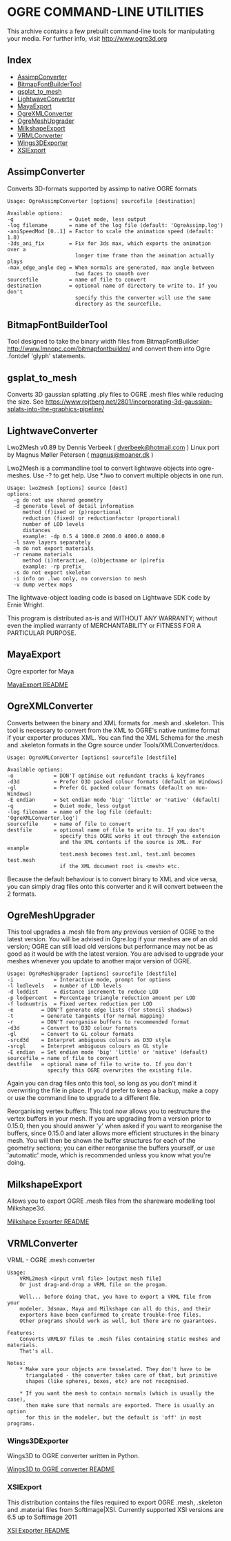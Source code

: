 
# OGRE COMMAND-LINE UTILITIES

This archive contains a few prebuilt command-line tools for manipulating your media.
For further info, visit http://www.ogre3d.org

## Index
 - [AssimpConverter](#assimpconverter)
 - [BitmapFontBuilderTool](#bitmapfontbuildertool)
 - [gsplat_to_mesh](#gsplat_to_mesh)
 - [LightwaveConverter](#lightwaveconverter)
 - [MayaExport](#mayaexport)
 - [OgreXMLConverter](#ogrexmlconverter)
 - [OgreMeshUpgrader](#ogremeshupgrader)
 - [MilkshapeExport](#milkshapeexport)
 - [VRMLConverter](#vrmlconverter)
 - [Wings3DExporter](#wings3dexporter)
 - [XSIExport](#xsiexport)


## AssimpConverter
Converts 3D-formats supported by assimp to native OGRE formats

```
Usage: OgreAssimpConverter [options] sourcefile [destination]

Available options:
-q                  = Quiet mode, less output
-log filename       = name of the log file (default: 'OgreAssimp.log')
-aniSpeedMod [0..1] = Factor to scale the animation speed (default: 1.0)
-3ds_ani_fix        = Fix for 3ds max, which exports the animation over a
                      longer time frame than the animation actually plays
-max_edge_angle deg = When normals are generated, max angle between
                      two faces to smooth over
sourcefile          = name of file to convert
destination         = optional name of directory to write to. If you don't
                      specify this the converter will use the same
                      directory as the sourcefile.

```

## BitmapFontBuilderTool
Tool designed to take the binary width files from BitmapFontBuilder http://www.lmnopc.com/bitmapfontbuilder/ and convert them into Ogre .fontdef 'glyph' statements.

## gsplat_to_mesh

Converts 3D gaussian splatting .ply files to OGRE .mesh files while reducing the size.
See https://www.rojtberg.net/2801/incorporating-3d-gaussian-splats-into-the-graphics-pipeline/

## LightwaveConverter
Lwo2Mesh v0.89 by Dennis Verbeek ( dverbeek@hotmail.com )
Linux port by Magnus Møller Petersen ( magnus@moaner.dk )

Lwo2Mesh is a commandline tool to convert lightwave objects into ogre-meshes.
Use -? to get help. Use *.lwo to convert multiple objects in one run.

```
Usage: lwo2mesh [options] source [dest]
options:
  -g do not use shared geometry
  -d generate level of detail information
     method (f)ixed or (p)roportional
     reduction (fixed) or reductionfactor (proportional)
     number of LOD levels
     distances
     example: -dp 0.5 4 1000.0 2000.0 4000.0 8000.0
  -l save layers separately
  -m do not export materials
  -r rename materials
     method (i)nteractive, (o)bjectname or (p)refix
     example: -rp prefix_
  -s do not export skeleton
  -i info on .lwo only, no conversion to mesh
  -v dump vertex maps
```

The lightwave-object loading code is based on Lightwave SDK code by Ernie Wright.

This program is distributed as-is and WITHOUT ANY WARRANTY; without even the implied warranty of MERCHANTABILITY or FITNESS FOR A PARTICULAR PURPOSE.

## MayaExport
Ogre exporter for Maya

[MayaExport README](MayaExport/Readme.md)

## OgreXMLConverter
Converts between the binary and XML formats for .mesh and .skeleton.
This tool is necessary to convert from the XML to OGRE's native runtime format if your exporter produces XML.
You can find the XML Schema for the .mesh and .skeleton formats in the Ogre source under Tools/XMLConverter/docs.

```
Usage: OgreXMLConverter [options] sourcefile [destfile]

Available options:
-o             = DON'T optimise out redundant tracks & keyframes
-d3d           = Prefer D3D packed colour formats (default on Windows)
-gl            = Prefer GL packed colour formats (default on non-Windows)
-E endian      = Set endian mode 'big' 'little' or 'native' (default)
-q             = Quiet mode, less output
-log filename  = name of the log file (default: 'OgreXMLConverter.log')
sourcefile     = name of file to convert
destfile       = optional name of file to write to. If you don't
                 specify this OGRE works it out through the extension
                 and the XML contents if the source is XML. For example
                 test.mesh becomes test.xml, test.xml becomes test.mesh
                 if the XML document root is <mesh> etc.
```

Because the default behaviour is to convert binary to XML and vice versa, you can simply drag files onto this converter and it will convert between the 2 formats.

## OgreMeshUpgrader
This tool upgrades a .mesh file from any previous version of OGRE to the latest version.
You will be advised in Ogre.log if your meshes are of an old version;
OGRE can still load old versions but performance may not be as good as it would be with the latest version.
You are advised to upgrade your meshes whenever you update to another major version of OGRE.

```
Usage: OgreMeshUpgrader [options] sourcefile [destfile]
-i             = Interactive mode, prompt for options
-l lodlevels   = number of LOD levels
-d loddist     = distance increment to reduce LOD
-p lodpercent  = Percentage triangle reduction amount per LOD
-f lodnumtris  = Fixed vertex reduction per LOD
-e         = DON'T generate edge lists (for stencil shadows)
-t         = Generate tangents (for normal mapping)
-r         = DON'T reorganise buffers to recommended format
-d3d       = Convert to D3D colour formats
-gl        = Convert to GL colour formats
-srcd3d    = Interpret ambiguous colours as D3D style
-srcgl     = Interpret ambiguous colours as GL style
-E endian  = Set endian mode 'big' 'little' or 'native' (default)
sourcefile = name of file to convert
destfile   = optional name of file to write to. If you don't
             specify this OGRE overwrites the existing file.
```

Again you can drag files onto this tool, so long as you don't mind it overwriting the file in place.
If you'd prefer to keep a backup, make a copy or use the command line to upgrade to a different file.

Reorganising vertex buffers:
This tool now allows you to restructure the vertex buffers in your mesh.
If you are upgrading from a version prior to 0.15.0, then you should answer 'y' when asked if you want to reorganise the buffers, since 0.15.0 and later allows more efficient structures in the binary mesh.
You will then be shown the buffer structures for each of the geometry sections; you can either reorganise the buffers yourself, or use 'automatic' mode, which is recommended unless you know what you're doing.

## MilkshapeExport
Allows you to export OGRE .mesh files from the shareware modelling tool Milkshape3d.

[Milkshape Exporter README](https://htmlpreview.github.io/?https://github.com/OGRECave/ogre/blob/master/Tools/MilkshapeExport/ReadMe.html)

## VRMLConverter
VRML - OGRE .mesh converter

```
Usage:
	VRML2mesh <input vrml file> [output mesh file]
	Or just drag-and-drop a VRML file on the progam.

	Well... before doing that, you have to export a VRML file from your
	modeler. 3dsmax, Maya and Milkshape can all do this, and their
	exporters have been confirmed to create trouble-free files.
	Other programs should work as well, but there are no guarantees.

Features:
	Converts VRML97 files to .mesh files containing static meshes and materials.
	That's all.

Notes:
	* Make sure your objects are tesselated. They don't have to be
	  triangulated - the converter takes care of that, but primitive
	  shapes (like spheres, boxes, etc) are not recognised.

	* If you want the mesh to contain normals (which is usually the case),
	  then make sure that normals are exported. There is usually an option
	  for this in the modeler, but the default is 'off' in most programs.
```

### Wings3DExporter
Wings3D to OGRE converter written in Python.

[Wings3D to OGRE converter README](Wings3DExporter/Readme.md)

### XSIExport
This distribution contains the files required to export OGRE .mesh, .skeleton and .material files from SoftImage|XSI.
Currently supported XSI versions are 6.5 up to Softimage 2011

[XSI Exporter README](https://htmlpreview.github.io/?https://github.com/OGRECave/ogre/blob/master/Tools/XSIExport/OGREXSI_Readme.html)
